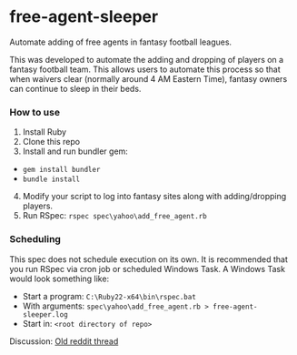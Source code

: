 <!--
  Title: Free Agent Sleeper for Fantasy Football Leagues
  Description: Automatically add free agents in fantasy football leagues. Written in Ruby leveraging Selenium Webdriver.
  Author: Philip Fong
  -->

# free-agent-sleeper
Automate adding of free agents in fantasy football leagues.

This was developed to automate the adding and dropping of players on a fantasy football team. This allows users to automate this process so that when waivers clear (normally around 4 AM Eastern Time), fantasy owners can continue to sleep in their beds.

### How to use ###

1. Install Ruby
2. Clone this repo
3. Install and run bundler gem:
* `gem install bundler`
* `bundle install`
4. Modify your script to log into fantasy sites along with adding/dropping players.
5. Run RSpec: `rspec spec\yahoo\add_free_agent.rb`

### Scheduling ###

This spec does not schedule execution on its own. It is recommended that you run RSpec via cron job or scheduled Windows Task.  A Windows Task would look something like:

* Start a program: `C:\Ruby22-x64\bin\rspec.bat`
* With arguments: `spec\yahoo\add_free_agent.rb > free-agent-sleeper.log`
* Start in: `<root directory of repo>`

Discussion: [Old reddit thread](https://www.reddit.com/r/fantasyfootball/comments/747t7d/i_wrote_a_thing_that_helps_you_automatically_pick/)
